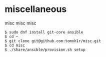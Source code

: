 miscellaneous
=============

misc misc misc


```
$ sudo dnf install git-core ansible
$ cd ~
$ git clone git@github.com:tomoh1r/misc.git
$ cd misc
$ ./share/ansible/provision.sh setup
```
